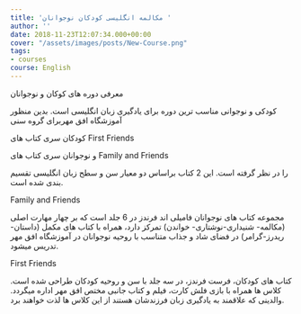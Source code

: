 ```yaml
---
title: 'مکالمه انگلیسی کودکان نوجوانان '
author: ''
date: 2018-11-23T12:07:34.000+00:00
cover: "/assets/images/posts/New-Course.png"
tags:
- courses
course: English
---
```

معرفی دوره های کوکان و نوجوانان

کودکی و نوجوانی مناسب ترین دوره برای یادگیری زبان انگلیسی است. بدین منظور آموزشگاه افق مهربرای گروه سنی 

 کودکان سری کتاب های First Friends

و نوجوانان سری کتاب های Family and Friends 

را در نظر گرفته است. این 2 کتاب براساس دو معیار سن و سطح زبان انگلیسی تقسیم بندی شده است.

Family and Friends

مجموعه کتاب های نوجوانان فامیلی اند فرندز در 6 جلد است که بر چهار مهارت اصلی (مکالمه- شنیداری-نوشتاری- خواندن) تمرکز دارد، همراه با کتاب های مکمل (داستان- ریدرز-گرامر) در فضای شاد و جذاب متناسب با روحیه نوجوانان در آموزشگاه افق مهر تدریس میشود.

First Friends

کتاب های کودکان، فرست فرندز، در سه جلد با سن و روحیه کودکان طراحی شده است. کلاس ها همراه با بازی فلش کارت، فیلم و کتاب جانبی مختص افق مهر اداره میگردد. والدینی که علاقمند به یادگیری زبان فرزندشان هستند از این کلاس ها لذت خواهند برد.

 
